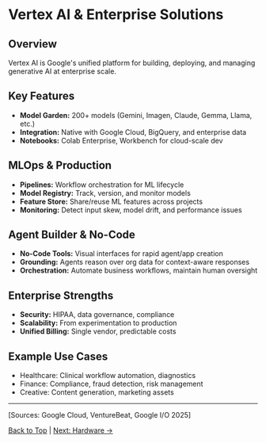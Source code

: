 # Vertex AI & Enterprise Solutions

## Overview
Vertex AI is Google's unified platform for building, deploying, and managing generative AI at enterprise scale.

## Key Features
- **Model Garden:** 200+ models (Gemini, Imagen, Claude, Gemma, Llama, etc.)
- **Integration:** Native with Google Cloud, BigQuery, and enterprise data
- **Notebooks:** Colab Enterprise, Workbench for cloud-scale dev

## MLOps & Production
- **Pipelines:** Workflow orchestration for ML lifecycle
- **Model Registry:** Track, version, and monitor models
- **Feature Store:** Share/reuse ML features across projects
- **Monitoring:** Detect input skew, model drift, and performance issues

## Agent Builder & No-Code
- **No-Code Tools:** Visual interfaces for rapid agent/app creation
- **Grounding:** Agents reason over org data for context-aware responses
- **Orchestration:** Automate business workflows, maintain human oversight

## Enterprise Strengths
- **Security:** HIPAA, data governance, compliance
- **Scalability:** From experimentation to production
- **Unified Billing:** Single vendor, predictable costs

## Example Use Cases
- Healthcare: Clinical workflow automation, diagnostics
- Finance: Compliance, fraud detection, risk management
- Creative: Content generation, marketing assets

---
[Sources: Google Cloud, VentureBeat, Google I/O 2025]

[Back to Top](./index.md) | [Next: Hardware →](./hardware.md) 